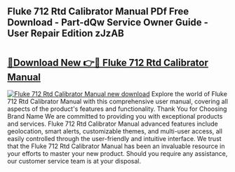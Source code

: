 ## Fluke 712 Rtd Calibrator Manual PDf Free Download - Part-dQw Service Owner Guide - User Repair Edition zJzAB

# <h2><a href="http://bc37464.oget.top/?id=Fluke+712+Rtd+Calibrator+Manual">🔗Download New 👉🔴 Fluke 712 Rtd Calibrator Manual</a></h2>

[![Fluke 712 Rtd Calibrator Manual new download](https://i.imgur.com/5g1atiW.png)](http://bc37464.oget.top/?id=Fluke+712+Rtd+Calibrator+Manual)
Explore the world of Fluke 712 Rtd Calibrator Manual with this comprehensive user manual, covering all aspects of the product's features and functionality. Thank You for Choosing Brand Name We are committed to providing you with exceptional products and services. Fluke 712 Rtd Calibrator Manual advanced features include geolocation, smart alerts, customizable themes, and multi-user access, all easily controlled through the user-friendly and intuitive interface. We trust that the Fluke 712 Rtd Calibrator Manual has been an invaluable resource in your efforts to master your new product. Should you require any assistance, our customer service team is at your disposal.
